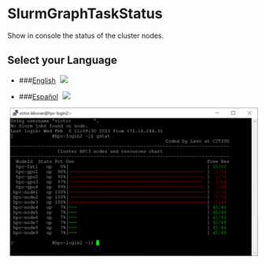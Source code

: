 # SlurmGraphTaskStatus
Show in console the status of the cluster nodes.

## Select your Language

* ###[English](README.en.md) <a href="https://github.com/Alblahm/SlurmGraphTaskStatus/blob/master/README.en.md"><img src="https://github.com/Alblahm/Voice-Controled-Acuarium/blob/master/img/Flag_of_Union.png" align="none" hspace="5" vspace="0" width="25px"></a>

* ###[Español](README.es.md) <a href="https://github.com/Alblahm/SlurmGraphTaskStatus/blob/master/README.es.md"><img src="https://github.com/Alblahm/Voice-Controled-Acuarium/blob/master/img/Flag_of_Spain.png" align="none" hspace="5" vspace="0" width="25px"></a>


<img src="https://github.com/Alblahm/SlurmGraphTaskStatus/blob/main/gStat.png" align="none" hspace="5" vspace="0" width="640px"></a>
